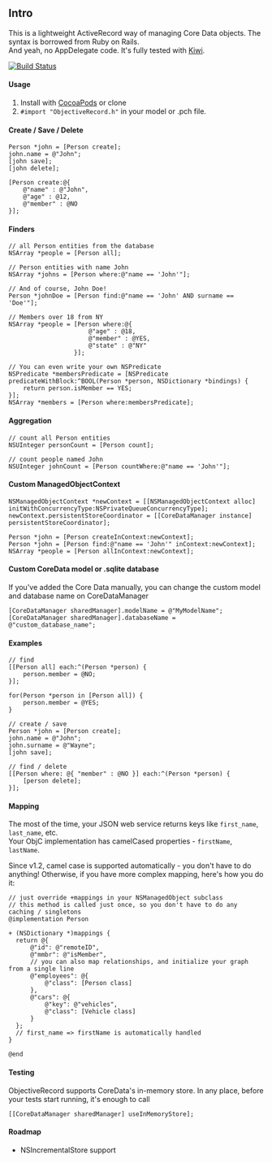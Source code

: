 ## Intro
This is a lightweight ActiveRecord way of managing Core Data objects.
The syntax is borrowed from Ruby on Rails.<br>
And yeah, no AppDelegate code.
It's fully tested with [Kiwi](https://github.com/allending/Kiwi).

[![Build Status](https://travis-ci.org/mneorr/ObjectiveRecord.png?branch=master)](https://travis-ci.org/mneorr/ObjectiveRecord)

#### Usage
1. Install with [CocoaPods](http://cocoapods.org) or clone
2. `#import "ObjectiveRecord.h"` in your model or .pch file.

#### Create / Save / Delete

``` objc
Person *john = [Person create];
john.name = @"John";
[john save];
[john delete];

[Person create:@{ 
    @"name" : @"John",
    @"age" : @12, 
    @"member" : @NO 
}];
```

#### Finders

``` objc
// all Person entities from the database
NSArray *people = [Person all];

// Person entities with name John
NSArray *johns = [Person where:@"name == 'John'"];

// And of course, John Doe!
Person *johnDoe = [Person find:@"name == 'John' AND surname == 'Doe'"];

// Members over 18 from NY
NSArray *people = [Person where:@{ 
                      @"age" : @18,
                      @"member" : @YES,
                      @"state" : @"NY"
                  }];

// You can even write your own NSPredicate
NSPredicate *membersPredicate = [NSPredicate  predicateWithBlock:^BOOL(Person *person, NSDictionary *bindings) {
    return person.isMember == YES;
}];
NSArray *members = [Person where:membersPredicate];
```

#### Aggregation

``` objc
// count all Person entities
NSUInteger personCount = [Person count];

// count people named John
NSUInteger johnCount = [Person countWhere:@"name == 'John'"];
```

#### Custom ManagedObjectContext

``` objc
NSManagedObjectContext *newContext = [[NSManagedObjectContext alloc] initWithConcurrencyType:NSPrivateQueueConcurrencyType];
newContext.persistentStoreCoordinator = [[CoreDataManager instance] persistentStoreCoordinator];

Person *john = [Person createInContext:newContext];
Person *john = [Person find:@"name == 'John'" inContext:newContext];
NSArray *people = [Person allInContext:newContext];
```

#### Custom CoreData model or .sqlite database
If you've added the Core Data manually, you can change the custom model and database name on CoreDataManager
``` objc
[CoreDataManager sharedManager].modelName = @"MyModelName";
[CoreDataManager sharedManager].databaseName = @"custom_database_name";
```

#### Examples

``` objc
// find
[[Person all] each:^(Person *person) {
    person.member = @NO;
}];

for(Person *person in [Person all]) {
    person.member = @YES;
}

// create / save
Person *john = [Person create];
john.name = @"John";
john.surname = @"Wayne";
[john save];

// find / delete
[[Person where: @{ "member" : @NO }] each:^(Person *person) {
    [person delete];
}];
```
#### Mapping

The most of the time, your JSON web service returns keys like `first_name`, `last_name`, etc. <br/>
Your ObjC implementation has camelCased properties - `firstName`, `lastName`.<br/>

Since v1.2, camel case is supported automatically - you don't have to do anything! Otherwise, if you have more complex mapping, here's how you do it:

``` objc
// just override +mappings in your NSManagedObject subclass
// this method is called just once, so you don't have to do any caching / singletons
@implementation Person

+ (NSDictionary *)mappings {
  return @{ 
      @"id": @"remoteID",
      @"mmbr": @"isMember",
      // you can also map relationships, and initialize your graph from a single line
      @"employees": @{
          @"class": [Person class]
      },
      @"cars": @{
          @"key": @"vehicles",
          @"class": [Vehicle class]
      }
  };
  // first_name => firstName is automatically handled
}

@end
```

#### Testing

ObjectiveRecord supports CoreData's in-memory store. In any place, before your tests start running, it's enough to call
``` objc
[[CoreDataManager sharedManager] useInMemoryStore];
```

#### Roadmap

- NSIncrementalStore support
